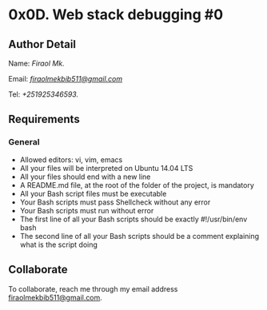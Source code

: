# 0x0D. Web stack debugging #0

## Author Detail

Name: *Firaol Mk.*

Email: *firaolmekbib511@gmail.com*

Tel: *+251925346593.*

## Requirements

### General
* Allowed editors: vi, vim, emacs
* All your files will be interpreted on Ubuntu 14.04 LTS
* All your files should end with a new line
* A README.md file, at the root of the folder of the project, is mandatory
* All your Bash script files must be executable
* Your Bash scripts must pass Shellcheck without any error
* Your Bash scripts must run without error
* The first line of all your Bash scripts should be exactly #!/usr/bin/env bash
* The second line of all your Bash scripts should be a comment explaining what is the script doing

## Collaborate

To collaborate, reach me through my email address firaolmekbib511@gmail.com.
